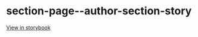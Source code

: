 # section-page--author-section-story

[View in storybook](https://raw.githack.com/Independent-Digital-News-and-Media-Ltd/standard-pwamp-sb/PR-516-sb/index.html?path=/story/section-page--author-section-story)